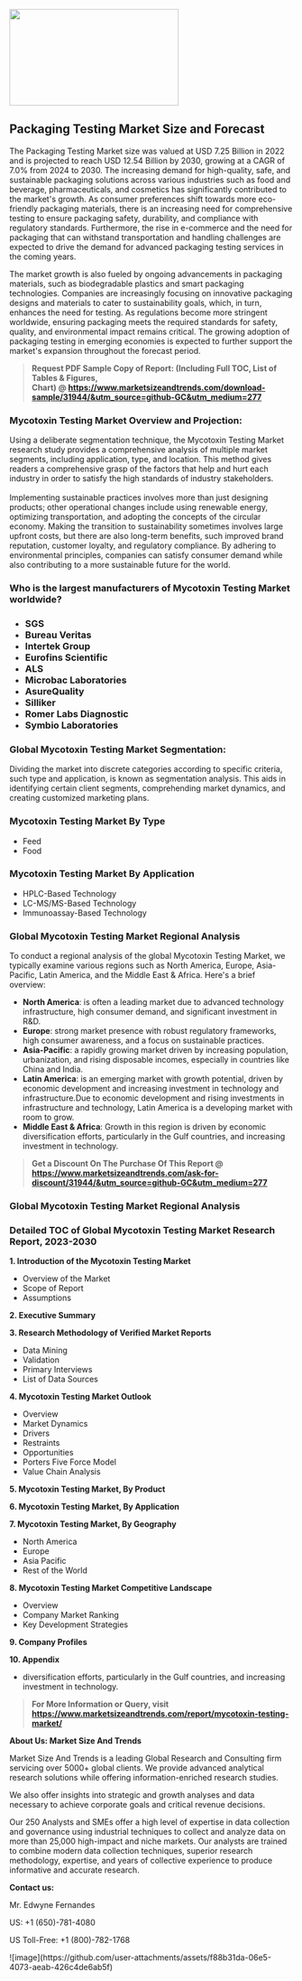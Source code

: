 <p><img class="alignnone size-medium wp-image-20088" src="https://ffe5etoiles.com/wp-content/uploads/2024/12/MST1-300x171.png" alt="" width="300" height="171" /></p><h2>Packaging Testing Market Size and Forecast</h2><p>The Packaging Testing Market size was valued at USD 7.25 Billion in 2022 and is projected to reach USD 12.54 Billion by 2030, growing at a CAGR of 7.0% from 2024 to 2030. The increasing demand for high-quality, safe, and sustainable packaging solutions across various industries such as food and beverage, pharmaceuticals, and cosmetics has significantly contributed to the market's growth. As consumer preferences shift towards more eco-friendly packaging materials, there is an increasing need for comprehensive testing to ensure packaging safety, durability, and compliance with regulatory standards. Furthermore, the rise in e-commerce and the need for packaging that can withstand transportation and handling challenges are expected to drive the demand for advanced packaging testing services in the coming years.</p><p>The market growth is also fueled by ongoing advancements in packaging materials, such as biodegradable plastics and smart packaging technologies. Companies are increasingly focusing on innovative packaging designs and materials to cater to sustainability goals, which, in turn, enhances the need for testing. As regulations become more stringent worldwide, ensuring packaging meets the required standards for safety, quality, and environmental impact remains critical. The growing adoption of packaging testing in emerging economies is expected to further support the market's expansion throughout the forecast period.</p></p><blockquote id="" class=""><strong>Request PDF Sample Copy of Report: (Including Full TOC, List of Tables &amp; Figures, Chart)&nbsp;@&nbsp;<strong><a href="https://www.marketsizeandtrends.com/download-sample/31944/&utm_source=github-GC&utm_medium=277" target="_blank">https://www.marketsizeandtrends.com/download-sample/31944/&utm_source=github-GC&utm_medium=277</a></strong></strong></blockquote><h3 id="" class="">Mycotoxin Testing Market&nbsp;Overview and Projection:</h3><p id="" class="">Using a deliberate segmentation technique, the Mycotoxin Testing Market research study provides a comprehensive analysis of multiple market segments, including application, type, and location. This method gives readers a comprehensive grasp of the factors that help and hurt each industry in order to satisfy the high standards of industry stakeholders. <br /> <br />Implementing sustainable practices involves more than just designing products; other operational changes include using renewable energy, optimizing transportation, and adopting the concepts of the circular economy. Making the transition to sustainability sometimes involves large upfront costs, but there are also long-term benefits, such improved brand reputation, customer loyalty, and regulatory compliance. By adhering to environmental principles, companies can satisfy consumer demand while also contributing to a more sustainable future for the world.</p><h3 id="" class="">Who is the largest manufacturers of&nbsp;Mycotoxin Testing Market worldwide?</h3><h3 class=""><p><ul><li>SGS </li><li> Bureau Veritas </li><li> Intertek Group </li><li> Eurofins Scientific </li><li> ALS </li><li> Microbac Laboratories </li><li> AsureQuality </li><li> Silliker </li><li> Romer Labs Diagnostic </li><li> Symbio Laboratories</li></ul></p></h3><h3 id="" class="">Global&nbsp;Mycotoxin Testing Market Segmentation:</h3><p id="" class="">Dividing the market into discrete categories according to specific criteria, such type and application, is known as segmentation analysis. This aids in identifying certain client segments, comprehending market dynamics, and creating customized marketing plans.</p><h3 id="" class="">Mycotoxin Testing Market&nbsp;By Type</h3><p><p><ul><li>Feed </li><li> Food</p></li></ul></p></p><h3 id="" class="">Mycotoxin Testing Market&nbsp;By Application</h3><p class=""><p><ul><li>HPLC-Based Technology </li><li> LC-MS/MS-Based Technology </li><li> Immunoassay-Based Technology</li></ul></p></p><h3 id="" class="">Global Mycotoxin Testing Market Regional Analysis</h3><p id="" class="">To conduct a regional analysis of the global Mycotoxin Testing Market, we typically examine various regions such as North America, Europe, Asia-Pacific, Latin America, and the Middle East &amp; Africa. Here's a brief overview:</p><ul><li><strong>North America</strong>: is often a leading market due to advanced technology infrastructure, high consumer demand, and significant investment in R&amp;D.</li><li><strong>Europe</strong>: strong market presence with robust regulatory frameworks, high consumer awareness, and a focus on sustainable practices.</li><li><strong>Asia-Pacific</strong>: a rapidly growing market driven by increasing population, urbanization, and rising disposable incomes, especially in countries like China and India.</li><li><strong>Latin America</strong>: is an emerging market with growth potential, driven by economic development and increasing investment in technology and infrastructure.Due to economic development and rising investments in infrastructure and technology, Latin America is a developing market with room to grow.</li><li><strong>Middle East &amp; Africa</strong>: Growth in this region is driven by economic diversification efforts, particularly in the Gulf countries, and increasing investment in technology.</li></ul><blockquote id="" class=""><strong>Get a Discount On The Purchase Of This Report @ <strong><a href="https://www.marketsizeandtrends.com/ask-for-discount/31944/&utm_source=github-GC&utm_medium=277" target="_blank">https://www.marketsizeandtrends.com/ask-for-discount/31944/&utm_source=github-GC&utm_medium=277</a></strong></strong></blockquote><h3 id="" class="">Global Mycotoxin Testing Market Regional Analysis</h3><h3 id="" class="">Detailed TOC of Global Mycotoxin Testing Market Research Report, 2023-2030</h3><p id="" class=""><strong>1. Introduction of the Mycotoxin Testing Market</strong></p><ul><li>Overview of the Market</li><li>Scope of Report</li><li>Assumptions</li></ul><p id="" class=""><strong>2. Executive Summary</strong></p><p id="" class=""><strong>3. Research Methodology of Verified Market Reports</strong></p><ul><li>Data Mining</li><li>Validation</li><li>Primary Interviews</li><li>List of Data Sources</li></ul><p id="" class=""><strong>4. Mycotoxin Testing Market Outlook</strong></p><ul><li>Overview</li><li>Market Dynamics</li><li>Drivers</li><li>Restraints</li><li>Opportunities</li><li>Porters Five Force Model</li><li>Value Chain Analysis</li></ul><p id="" class=""><strong>5. Mycotoxin Testing Market, By Product</strong></p><p id="" class=""><strong>6. Mycotoxin Testing Market, By Application</strong></p><p id="" class=""><strong>7. Mycotoxin Testing Market, By Geography</strong></p><ul><li>North America</li><li>Europe</li><li>Asia Pacific</li><li>Rest of the World</li></ul><p id="" class=""><strong>8. Mycotoxin Testing Market Competitive Landscape</strong></p><ul><li>Overview</li><li>Company Market Ranking</li><li>Key Development Strategies</li></ul><p id="" class=""><strong>9. Company Profiles</strong></p><p id="" class=""><strong>10. Appendix</strong></p><ul><li>diversification efforts, particularly in the Gulf countries, and increasing investment in technology.</li></ul><blockquote id="" class=""><strong>For More Information or Query, visit <strong><strong><a href="https://www.marketsizeandtrends.com/report/mycotoxin-testing-market/" target="_blank">https://www.marketsizeandtrends.com/report/mycotoxin-testing-market/</a></strong></strong></strong></blockquote><p id="" class=""><strong>About Us: Market Size And Trends</strong></p><p id="" class="">Market Size And Trends is a leading Global Research and Consulting firm servicing over 5000+ global clients. We provide advanced analytical research solutions while offering information-enriched research studies.</p><p id="" class="">We also offer insights into strategic and growth analyses and data necessary to achieve corporate goals and critical revenue decisions.</p><p id="" class="">Our 250 Analysts and SMEs offer a high level of expertise in data collection and governance using industrial techniques to collect and analyze data on more than 25,000 high-impact and niche markets. Our analysts are trained to combine modern data collection techniques, superior research methodology, expertise, and years of collective experience to produce informative and accurate research.</p><p id="" class=""><strong>Contact us:</strong></p><p id="" class="">Mr. Edwyne Fernandes</p><p id="" class="">US: +1 (650)-781-4080</p><p id="" class="">US Toll-Free: +1 (800)-782-1768</p>
![image](https://github.com/user-attachments/assets/f88b31da-06e5-4073-aeab-426c4de6ab5f)
